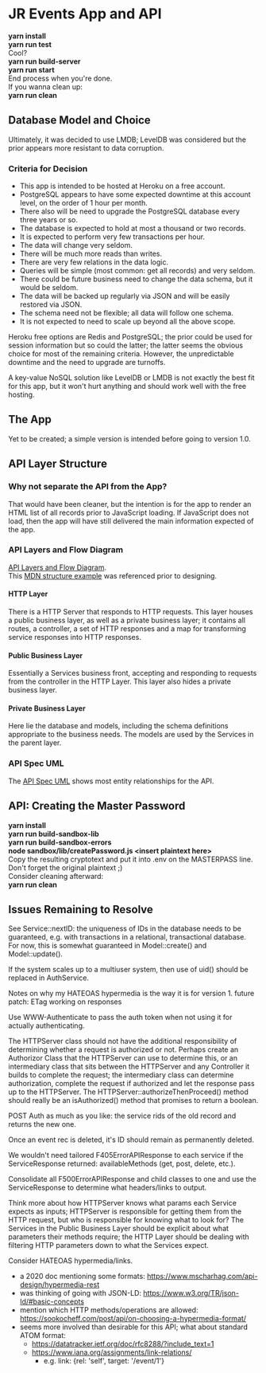 # JR Events App and API
**yarn install**<br>
**yarn run test**<br>
Cool?<br>
**yarn run build-server**<br>
**yarn run start**<br>
End process when you're done.<br>
If you wanna clean up:<br>
**yarn run clean**

## Database Model and Choice
Ultimately, it was decided to use LMDB; LevelDB was considered but the prior appears more resistant to data corruption.

### Criteria for Decision
- This app is intended to be hosted at Heroku on a free account.
- PostgreSQL appears to have some expected downtime at this account level, on the order of 1 hour per month.
- There also will be need to upgrade the PostgreSQL database every three years or so.
- The database is expected to hold at most a thousand or two records.
 - It is expected to perform very few transactions per hour.
 - The data will change very seldom.
 - There will be much more reads than writes.
 - There are very few relations in the data logic.
- Queries will be simple (most common: get all records) and very seldom.
- There could be future business need to change the data schema, but it would be seldom.
- The data will be backed up regularly via JSON and will be easily restored via JSON.
- The schema need not be flexible; all data will follow one schema.
- It is not expected to need to scale up beyond all the above scope.

Heroku free options are Redis and PostgreSQL; the prior could be used for session information but so could the latter; the latter seems the obvious choice for most of the remaining criteria. However, the unpredictable downtime and the need to upgrade are turnoffs.

A key-value NoSQL solution like LevelDB or LMDB is not exactly the best fit for this app, but it won't hurt anything and should work well with the free hosting.

## The App
Yet to be created; a simple version is intended before going to version 1.0.

## API Layer Structure

### Why not separate the API from the App?
That would have been cleaner, but the intention is for the app to render an HTML list of all records prior to JavaScript loading. If JavaScript does not load, then the app will have still delivered the main information expected of the app.

### API Layers and Flow Diagram
[API Layers and Flow Diagram](src/server/planning/API%20Layers%20and%20Flow.png).<br>
This [MDN structure example](https://developer.mozilla.org/en-US/docs/Learn/Server-side/Express_Nodejs/routes) was referenced prior to designing.

#### HTTP Layer
There is a HTTP Server that responds to HTTP requests. This layer houses a public business layer, as well as a private business layer; it contains all routes, a controller, a set of HTTP responses and a map for transforming service responses into HTTP responses.

#### Public Business Layer
Essentially a Services business front, accepting and responding to requests from the controller in the HTTP Layer. This layer also hides a private business layer.

#### Private Business Layer
Here lie the database and models, including the schema definitions appropriate to the business needs. The models are used by the Services in the parent layer.

### API Spec UML
The [API Spec UML](src/server/planning/API%20spec%20UML.png) shows most entity relationships for the API.

## API: Creating the Master Password
**yarn install**<br>
**yarn run build-sandbox-lib**<br>
**yarn run build-sandbox-errors**<br>
**node sandbox/lib/createPassword.js \<insert plaintext here\>**<br>
Copy the resulting cryptotext and put it into .env on the MASTERPASS line.<br>
Don't forget the original plaintext ;)<br>
Consider cleaning afterward:<br>
**yarn run clean**

## Issues Remaining to Resolve
See Service::nextID: the uniqueness of IDs in the database needs to be guaranteed, e.g. with transactions in a relational, transactional database. For now, this is somewhat guaranteed in Model::create() and Model::update().

If the system scales up to a multiuser system, then use of uid() should be replaced in AuthService.

Notes on why my HATEOAS hypermedia is the way it is for version 1.
future patch: ETag working on responses

Use WWW-Authenticate to pass the auth token when not using it for actually authenticating.

The HTTPServer class should not have the additional responsibility of determining whether a request is authorized or not. Perhaps create an Authorizor Class that the HTTPServer can use to determine this, or an intermediary class that sits between the HTTPServer and any Controller it builds to complete the request; the intermediary class can determine authorization, complete the request if authorized and let the response pass up to the HTTPServer. The HTTPServer::authorizeThenProceed() method should really be an isAuthorized() method that promises to return a boolean.

POST Auth as much as you like: the service rids of the old record and returns the new one.

Once an event rec is deleted, it's ID should remain as permanently deleted.

We wouldn't need tailored F405ErrorAPIResponse to each service if the ServiceResponse returned: availableMethods (get, post, delete, etc.).

Consolidate all F500ErrorAPIResponse and child classes to one and use the ServiceResponse to determine what headers/links to output.

Think more about how HTTPServer knows what params each Service expects as inputs; HTTPServer is responsible for getting them from the HTTP request, but who is responsible for knowing what to look for? The Services in the Public Business Layer should be explicit about what parameters their methods require; the HTTP Layer should be dealing with filtering HTTP parameters down to what the Services expect.

Consider HATEOAS hypermedia/links.<br>
- a 2020 doc mentioning some formats: https://www.mscharhag.com/api-design/hypermedia-rest
- was thinking of going with JSON-LD: https://www.w3.org/TR/json-ld/#basic-concepts
- mention which HTTP methods/operations are allowed: https://sookocheff.com/post/api/on-choosing-a-hypermedia-format/
 - seems more involved than desirable for this API; what about standard ATOM format:
   - https://datatracker.ietf.org/doc/rfc8288/?include_text=1
   - https://www.iana.org/assignments/link-relations/
     - e.g. link: {rel: 'self', target: '/event/1'}
